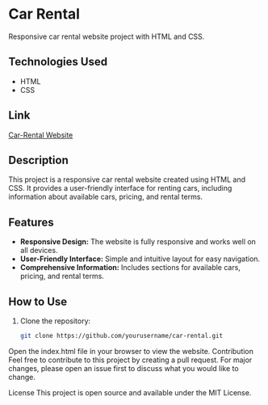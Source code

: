 # Car Rental

Responsive car rental website project with HTML and CSS.

## Technologies Used

- HTML
- CSS

## Link

[Car-Rental Website](https://662681a049525f0e3009031b--ornate-gumdrop-60ea76.netlify.app/)

## Description

This project is a responsive car rental website created using HTML and CSS. It provides a user-friendly interface for renting cars, including information about available cars, pricing, and rental terms.

## Features

- **Responsive Design:** The website is fully responsive and works well on all devices.
- **User-Friendly Interface:** Simple and intuitive layout for easy navigation.
- **Comprehensive Information:** Includes sections for available cars, pricing, and rental terms.

## How to Use

1. Clone the repository:
   ```bash
   git clone https://github.com/yourusername/car-rental.git
Open the index.html file in your browser to view the website.
Contribution
Feel free to contribute to this project by creating a pull request. For major changes, please open an issue first to discuss what you would like to change.

License
This project is open source and available under the MIT License.
